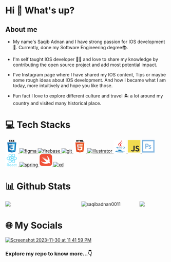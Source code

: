 
<h1>Hi 👋 What's up?</h1>
<h2>About me</h2>
<ul>
  <li><p>My name's Saqib Adnan and I have strong passion for IOS development🚀. Currently, done my Software Engineering degree📚.</p></li>
  <li><p>I'm self taught IOS developer 👨‍💻 and love to share my knowledge by contributing the open source project and add most potential impact.</p></li>
  <li><p>I've Instagram page where I have shared my IOS content, Tips or maybe some rough ideas about IOS development. And how I became what I am today, more intuitively and hope you like those.</p></li>
  <li><p>Fun fact I love to explore different culture and travel 🏝️ a lot around my country and visited many historical place.</p></li>
</ul>

<h1 align="left">💻 Tech Stacks</h1>
<p align="left"> <a href="https://www.w3schools.com/css/" target="_blank" rel="noreferrer"> <img src="https://raw.githubusercontent.com/devicons/devicon/master/icons/css3/css3-original-wordmark.svg" alt="css3" width="40" height="40"/> </a> <a href="https://www.figma.com/" target="_blank" rel="noreferrer"> <img src="https://www.vectorlogo.zone/logos/figma/figma-icon.svg" alt="figma" width="40" height="40"/> </a> <a href="https://firebase.google.com/" target="_blank" rel="noreferrer"> <img src="https://www.vectorlogo.zone/logos/firebase/firebase-icon.svg" alt="firebase" width="40" height="40"/> </a> <a href="https://git-scm.com/" target="_blank" rel="noreferrer"> <img src="https://www.vectorlogo.zone/logos/git-scm/git-scm-icon.svg" alt="git" width="40" height="40"/> </a> <a href="https://www.w3.org/html/" target="_blank" rel="noreferrer"> <img src="https://raw.githubusercontent.com/devicons/devicon/master/icons/html5/html5-original-wordmark.svg" alt="html5" width="40" height="40"/> </a> <a href="https://www.adobe.com/in/products/illustrator.html" target="_blank" rel="noreferrer"> <img src="https://www.vectorlogo.zone/logos/adobe_illustrator/adobe_illustrator-icon.svg" alt="illustrator" width="40" height="40"/> </a> <a href="https://www.java.com" target="_blank" rel="noreferrer"> <img src="https://raw.githubusercontent.com/devicons/devicon/master/icons/java/java-original.svg" alt="java" width="40" height="40"/> </a> <a href="https://developer.mozilla.org/en-US/docs/Web/JavaScript" target="_blank" rel="noreferrer"> <img src="https://raw.githubusercontent.com/devicons/devicon/master/icons/javascript/javascript-original.svg" alt="javascript" width="40" height="40"/> </a> <a href="https://www.photoshop.com/en" target="_blank" rel="noreferrer"> <img src="https://raw.githubusercontent.com/devicons/devicon/master/icons/photoshop/photoshop-line.svg" alt="photoshop" width="40" height="40"/> </a> <a href="https://reactjs.org/" target="_blank" rel="noreferrer"> <img src="https://raw.githubusercontent.com/devicons/devicon/master/icons/react/react-original-wordmark.svg" alt="react" width="40" height="40"/> </a> <a href="https://spring.io/" target="_blank" rel="noreferrer"> <img src="https://www.vectorlogo.zone/logos/springio/springio-icon.svg" alt="spring" width="40" height="40"/> </a> <a href="https://developer.apple.com/swift/" target="_blank" rel="noreferrer"> <img src="https://raw.githubusercontent.com/devicons/devicon/master/icons/swift/swift-original.svg" alt="swift" width="40" height="40"/> </a> <a href="https://www.adobe.com/products/xd.html" target="_blank" rel="noreferrer"> <img src="https://cdn.worldvectorlogo.com/logos/adobe-xd.svg" alt="xd" width="40" height="40"/> </a> </p>

<h1>📊 Github Stats</h1>
<img align= "left" width = "47%" src="https://github-readme-stats.vercel.app/api?username=Saqibadnan0011&show_icons=true&theme=transparent" />
<img align = "left" width = "36%" src="https://github-readme-stats.vercel.app/api/top-langs?username=saqibadnan0011&show_icons=true&locale=en&layout=compact&theme=dark" alt="saqibadnan0011" />
<img  src="https://streak-stats.demolab.com/?user=Saqibadnan0011&theme=dark" />

<h1>🌐 My Socials</h1>
<p>
  <a href="https://www.linkedin.com/in/saqib-adnan/"><img width="171" alt="Screenshot 2023-11-30 at 11 41 59 PM" src="https://github.com/dheerajghub/Design_to_code/assets/79377722/b763d650-21d7-4ba3-8f71-64c266da0759">
  </a>
</p>

<h3>Explore my repo to know more...👇</h3>

